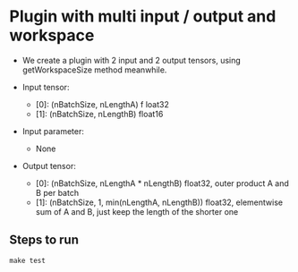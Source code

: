 # Plugin with multi input / output and workspace

+ We create a plugin with 2 input and 2 output tensors, using getWorkspaceSize method meanwhile.

+ Input tensor:
  + [0]: (nBatchSize, nLengthA)             f       loat32
  + [1]: (nBatchSize, nLengthB)                     float16
+ Input parameter:
  + None
+ Output tensor:
  + [0]: (nBatchSize, nLengthA * nLengthB)          float32, outer product A and B per batch
  + [1]: (nBatchSize, 1, min(nLengthA, nLengthB))   float32, elementwise sum of A and B, just keep the length of the shorter one

## Steps to run

```shell
make test
```
